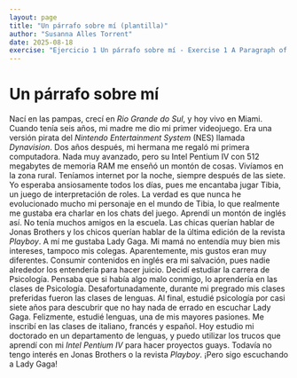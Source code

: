 ```yaml
---
layout: page
title: "Un párrafo sobre mí (plantilla)"
author: "Susanna Alles Torrent"
date: 2025-08-18
exercise: "Ejercicio 1 Un párrafo sobre mí - Exercise 1 A Paragraph of Me"
---
```


# Un párrafo sobre mí 

Nací en las pampas, crecí en *Rio Grande do Sul*, y hoy vivo en Miami. Cuando tenía seis años, mi madre me dio mi primer videojuego. Era una versión pirata del *Nintendo Entertainment System* (NES) llamada *Dynavision*. Dos años después, mi hermana me regaló mi primera computadora. Nada muy avanzado, pero su Intel Pentium IV con 512 megabytes de memoria RAM me enseñó un montón de cosas. Vivíamos en la zona rural. Teníamos internet por la noche, siempre después de las siete. Yo esperaba ansiosamente todos los días, pues me encantaba jugar Tibia, un juego de interpretación de roles. La verdad es que nunca he evolucionado mucho mi personaje en el mundo de Tibia, lo que realmente me gustaba era charlar en los chats del juego. Aprendí un montón de inglés así. No tenía muchos amigos en la escuela. Las chicas querían hablar de Jonas Brothers y los chicos querían hablar de la última edición de la revista *Playboy*. A mí me gustaba Lady Gaga. Mi mamá no entendía muy bien mis intereses, tampoco mis colegas. Aparentemente, mis gustos eran muy diferentes. Consumir contenidos en inglés era mi salvación, pues nadie alrededor los entendería para hacer juicio. Decidí estudiar la carrera de Psicología. Pensaba que si había algo malo conmigo, lo aprendería en las clases de Psicología. Desafortunadamente, durante mi pregrado mis clases preferidas fueron las clases de lenguas. Al final, estudié psicología por casi siete años para descubrir que no hay nada de errado en escuchar Lady Gaga. Felizmente, estudié lenguas, una de mis mayores pasiones. Me inscribí en las clases de italiano, francés y español. Hoy estudio mi doctorado en un departamento de lenguas, y puedo utilizar los trucos que aprendí con mi *Intel Pentium IV* para hacer proyectos guays. Todavía no tengo interés en Jonas Brothers o la revista *Playboy*. ¡Pero sigo escuchando a Lady Gaga\!
